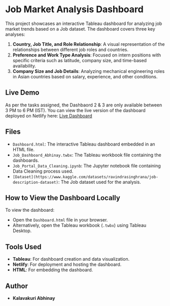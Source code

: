 # Job Market Analysis Dashboard

This project showcases an interactive Tableau dashboard for analyzing job market trends based on a Job dataset. The dashboard covers three key analyses:

1. **Country, Job Title, and Role Relationship**: A visual representation of the relationships between different job roles and countries.
2. **Preference and Work Type Analysis**: Focused on intern positions with specific criteria such as latitude, company size, and time-based availability.
3. **Company Size and Job Details**: Analyzing mechanical engineering roles in Asian countries based on salary, experience, and other conditions.

## Live Demo
As per the tasks assigned, the Dashbaord 2 & 3 are only available between 3 PM to 6 PM (IST).
You can view the live version of the dashboard deployed on Netlify here: [Live Dashboard](https://jobdashboardabhi.netlify.app)


## Files
- `Dashboard.html`: The interactive Tableau dashboard embedded in an HTML file.
- `Job_Dashboard_Abhinay.twbx`: The Tableau workbook file containing the dashboards.
- `Job_Portal_Data_Cleaning.ipynb`: The Jupyter notebook file containing Data Cleaning process used.
- `[Dataset](https://www.kaggle.com/datasets/ravindrasinghrana/job-description-dataset)`: The Job dataset used for the analysis.

## How to View the Dashboard Locally
To view the dashboard:
- Open the `Dashboard.html` file in your browser.
- Alternatively, open the Tableau workbook (`.twbx`) using Tableau Desktop.

## Tools Used
- **Tableau**: For dashboard creation and data visualization.
- **Netlify**: For deployment and hosting the dashboard.
- **HTML**: For embedding the dashboard.

## Author
- **Kalavakuri Abhinay**

